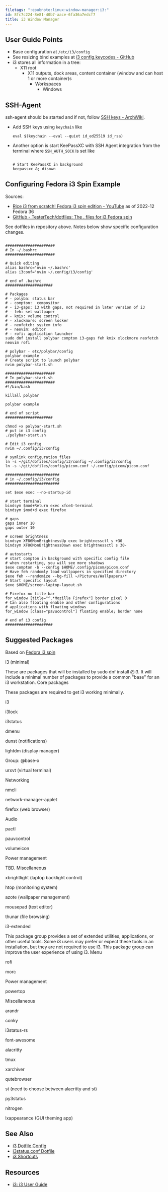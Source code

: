```yaml
---
filetags: ":epubnote:linux:window-manager:i3:"
id: 8fc7c224-8e81-40b7-aace-6fa36a7edcf7
title: i3 Window Manager
---
```


## User Guide Points

- Base configuration at `/etc/i3/config`
- See resizing bind examples at [i3 config.keycodes -
  GitHub](https://github.com/i3/i3/blob/next/etc/config.keycodes)
- i3 stores all information in a tree:
  - X11 root
    - X11 outputs, dock areas, content container (window and can host 1
      or more container)s
      - Workspaces
        - Windows

## SSH-Agent

ssh-agent should be started and if not, follow [SSH keys -
ArchWiki](https://wiki.archlinux.md/title/SSH_keys#SSH_agents).

- Add SSH keys using `keychain` like

  ``` shell
  eval $(keychain --eval --quiet id_ed25519 id_rsa)
  ```

- Another option is start KeePassXC with SSH Agent integration from the
  terminal where `SSH_AUTH_SOCK` is set like

  ``` shell

  # Start KeePassXC in background
  keepassxc &; disown

  ```

## Configuring Fedora i3 Spin Example

Sources:

- [Rice i3 from scratch! Fedora i3 spin edition -
  YouTube](https://www.youtube.com/watch?v=T8ju0aMDwGw) as of 2022-12
  Fedora 36
- [GitHub - TesterTech/dotfiles: The . files for i3 Fedora
  spin](https://github.com/TesterTech/dotfiles)

See dotfiles in repository above. Notes below show specific
configuration changes.

``` shell

######################
# In ~/.bashrc
######################

# Quick editing
alias bashrc='nvim ~/.bashrc'
alias i3conf='nvim ~/.config/i3/config'

# end of .bashrc
#####################

# Packages
# - polyba: status bar
# - compton:  compositor
# - i3-gaps: i3 with gaps, not required in later version of i3
# - feh: set wallpaper
# - kmix: volume control
# - xlockmore: screen locker
# - neofetch: system info
# - neovim: editor
# - rofi: application launcher
sudo dnf install polybar compton i3-gaps feh kmix xlockmore neofetch neovim rofi

# polybar - etc/polybar/config
polybar example
# Create script to launch polybar
nvim polybar-start.sh

######################
# In polybar-start.sh
######################
#!/bin/bash

killall polybar

polybar example

# end of script
#####################

chmod +x polybar-start.sh
# put in i3 config
./polybar-start.sh

# Edit i3 config
nvim ~/.config/i3/config

# symlink configuration files
ln -s ~/git/dofiles/config/i3/config ~/.config/i3/config
ln -s ~/git/dofiles/config/picom.conf ~/.config/picom/picom.conf

########################
# in ~/.config/i3/config
########################

set $exe exec --no-startup-id

# start terminal
bindsym $mod+Return exec xfce4-terminal
bindsym $mod+d exec firefox

# gaps
gaps inner 10
gaps outer 10

# screen brightness
bindsym XF86MonBrightnessUp exec brightnessctl s +30
bindsym XF86MonBrightnessDown exec brightnessctl s 30-

# autostarts
# start compton in background with specific config file
# when restarting, you will see more shadows
$exe compton -b --config $HOME/.config/picom/picom.conf
# Have feh randomly load wallpapers in specified directory
$exe feh --randomize --bg-fill ~/Pictures/Wallpapers/*
# Start specific layout
$exe $HOME/screen-laptop-layout.sh

# Firefox no title bar
for_window [title="^.*Mozilla Firefox"] border pixel 0
# Can also floating enable and other configurations
# applications with floating windows
for_window [class="pavucontrol"] floating enable; border none

# end of i3 config
#####################

```

## Suggested Packages

Based on [Fedora i3
spin](https://docs.fedoraproject.md/en-US/i3/package-groups/)

i3 (minimal)

These are packages that will be installed by sudo dnf install @i3. It
will include a minimal number of packages to provide a common "base" for
an i3 workstation. Core packages

These packages are required to get i3 working minimally.

i3

i3lock

i3status

dmenu

dunst (notifications)

lightdm (display manager)

Group: @base-x

urxvt (virtual terminal)

Networking

nmcli

network-manager-applet

firefox (web browser)

Audio

pactl

pauvcontrol

volumeicon

Power management

TBD. Miscellaneous

xbrightlight (laptop backlight control)

htop (monitoring system)

azote (wallpaper management)

mousepad (text editor)

thunar (file browsing)

i3-extended

This package group provides a set of extended utilities, applications,
or other useful tools. Some i3 users may prefer or expect these tools in
an installation, but they are not required to use i3. This package group
can improve the user experience of using i3. Menu

rofi

morc

Power management

powertop

Miscellaneous

arandr

conky

i3status-rs

font-awesome

alacritty

tmux

xarchiver

qutebrowser

st (need to choose between alacritty and st)

py3status

nitrogen

lxappearance (GUI theming app)

## See Also

- [i3 Dotfile Config](../005-tech-i3-dotfile-config)
- [i3status.conf Dotfile](../005-tech-i3-dotfile-i3status)
- [i3 Shortcuts](../005-computer-shortcuts-i3)

## Resources

- [i3: i3 User Guide](https://i3wm.md/docs/userguide.html)

